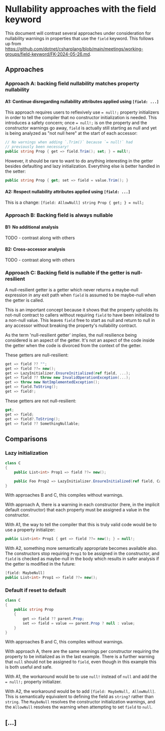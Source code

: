 # Nullability approaches with the field keyword

This document will contrast several approaches under consideration for nullability warnings in properties that use the `field` keyword. This follows up from <https://github.com/dotnet/csharplang/blob/main/meetings/working-groups/field-keyword/FK-2024-05-26.md>.

## Approaches

### Approach A: backing field nullability matches property nullability

#### A1: Continue disregarding nullability attributes applied using `[field: ...]`

This approach requires users to reflexively use `= null!;` property initializers in order to tell the compiler that no constructor initialization is needed. This introduces a safety concern; once `= null!;` is on the property and the constructor warnings go away, `field` is actually still starting as null and yet is being analyzed as "not null here" at the start of each accessor:

```cs
// No warnings when adding `.Trim()` because `= null!` had
// previously been necessary!
public string Prop { get => field.Trim(); set; } = null!;
```

However, it should be rare to want to do anything interesting in the getter besides defaulting and lazy initialization. Everything else is better handled in the setter:

```cs
public string Prop { get; set => field = value.Trim(); }
```

#### A2: Respect nullability attributes applied using `[field: ...]`

This is a change:
`[field: AllowNull] string Prop { get; } = null;`

### Approach B: Backing field is always nullable

#### B1: No additional analysis

TODO - contrast along with others

#### B2: Cross-accessor analysis

TODO - contrast along with others

### Approach C: Backing field is nullable if the getter is null-resilient

A null-resilient getter is a getter which never returns a maybe-null expression in any exit path when `field` is assumed to be maybe-null when the getter is called.

This is an important concept because it shows that the property upholds its not-null contract to callers without requiring `field` to have been initialized to a non-null value. This leaves `field` free to start as null and return to null in any accessor without breaking the property's nullability contract.

As the term 'null-resilient getter' implies, the null resilience being considered is an aspect of the getter. It's not an aspect of the code inside the getter when the code is divorced from the context of the getter.

These getters are null-resilient:

```cs
get => field ?? "";
get => field ??= new();
get => LazyInitializer.EnsureInitialized(ref field, ...);
get => field ?? throw new InvalidOperationException(...);
get => throw new NotImplementedException();
get => field.ToString();
get => field!;
```

These getters are not null-resilient:

```cs
get;
get => field;
get => field?.ToString();
get => field ?? SomethingNullable;
```

## Comparisons

### Lazy initialization

```cs
class C
{
    public List<int> Prop1 => field ??= new();

    public Foo Prop2 => LazyInitializer.EnsureInitialized(ref field, CalculateFoo);
}
```

With approaches B and C, this compiles without warnings.

With approach A, there is a warning in each constructor (here, in the implicit default constructor) that each property must be assigned a value in the constructor.

With A1, the way to tell the compiler that this is truly valid code would be to use a property initializer:

```cs
public List<int> Prop1 { get => field ??= new(); } = null!;
```

With A2, something more semantically appropriate becomes available also. The constructors stop requiring `Prop1` to be assigned in the constructor, and `field` is checked as maybe-null in the body which results in safer analysis if the getter is modified in the future:

```cs
[field: MaybeNull]
public List<int> Prop1 => field ??= new();
```

### Default if reset to default

```cs
class C
{
    public string Prop
    {
        get => field ?? parent.Prop;
        set => field = value == parent.Prop ? null : value;
    }
}
```

With approaches B and C, this compiles without warnings.

With approach A, there are the same warnings per constructor requiring the property to be initialized as in the last example. There is a further warning that `null` should not be assigned to `field`, even though in this example this is both useful and safe.

With A1, the workaround would be to use `null!` instead of `null` and add the `= null!;` property initializer.

With A2, the workaround would be to add `[field: MaybeNull, AllowNull]`. This is semantically equivalent to defining the field as `string?` rather than `string`. The `MaybeNull` resolves the constructor initialization warnings, and the `AllowNull` resolves the warning when attempting to set `field` to `null`.

## [...]
